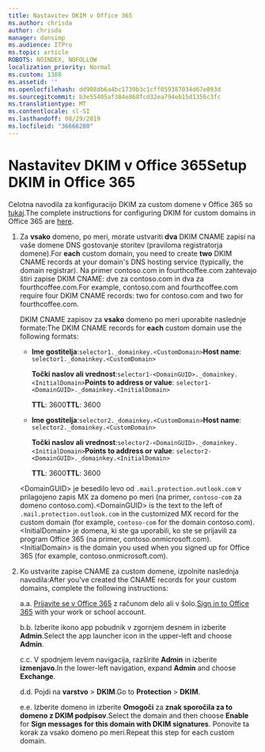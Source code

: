 ```yaml
---
title: Nastavitev DKIM v Office 365
ms.author: chrisda
author: chrisda
manager: dansimp
ms.audience: ITPro
ms.topic: article
ROBOTS: NOINDEX, NOFOLLOW
localization_priority: Normal
ms.custom: 1388
ms.assetid: ''
ms.openlocfilehash: dd908db6a4bc1739b3c1cff059387034d67e093d
ms.sourcegitcommit: b3e55405af384e868fcd32ea794eb15d1356c3fc
ms.translationtype: MT
ms.contentlocale: sl-SI
ms.lasthandoff: 08/29/2019
ms.locfileid: "36666280"
---
```

# <a name="setup-dkim-in-office-365"></a><span data-ttu-id="bac1c-102">Nastavitev DKIM v Office 365</span><span class="sxs-lookup"><span data-stu-id="bac1c-102">Setup DKIM in Office 365</span></span>

<span data-ttu-id="bac1c-103">Celotna navodila za konfiguracijo DKIM za custom domene v Office 365 so [tukaj](https://docs.microsoft.com/office365/SecurityCompliance/use-dkim-to-validate-outbound-email#what-you-need-to-do-to-manually-set-up-dkim-in-office-365).</span><span class="sxs-lookup"><span data-stu-id="bac1c-103">The complete instructions for configuring DKIM for custom domains in Office 365 are [here](https://docs.microsoft.com/office365/SecurityCompliance/use-dkim-to-validate-outbound-email#what-you-need-to-do-to-manually-set-up-dkim-in-office-365).</span></span>

1. <span data-ttu-id="bac1c-104">Za **vsako** domeno, po meri, morate ustvariti **dva** DKIM CNAME zapisi na vaše domene DNS gostovanje storitev (praviloma registratorja domene).</span><span class="sxs-lookup"><span data-stu-id="bac1c-104">For **each** custom domain, you need to create **two** DKIM CNAME records at your domain's DNS hosting service (typically, the domain registrar).</span></span> <span data-ttu-id="bac1c-105">Na primer contoso.com in fourthcoffee.com zahtevajo štiri zapise DKIM CNAME: dve za contoso.com in dva za fourthcoffee.com.</span><span class="sxs-lookup"><span data-stu-id="bac1c-105">For example, contoso.com and fourthcoffee.com require four DKIM CNAME records: two for contoso.com and two for fourthcoffee.com.</span></span>

   <span data-ttu-id="bac1c-106">DKIM CNAME zapisov za **vsako** domeno po meri uporabite naslednje formate:</span><span class="sxs-lookup"><span data-stu-id="bac1c-106">The DKIM CNAME records for **each** custom domain use the following formats:</span></span>

   - <span data-ttu-id="bac1c-107">**Ime gostitelja**:`selector1._domainkey.<CustomDomain>`</span><span class="sxs-lookup"><span data-stu-id="bac1c-107">**Host name**: `selector1._domainkey.<CustomDomain>`</span></span>

     <span data-ttu-id="bac1c-108">**Točki naslov ali vrednost**:`selector1-<DomainGUID>._domainkey.<InitialDomain>`</span><span class="sxs-lookup"><span data-stu-id="bac1c-108">**Points to address or value**: `selector1-<DomainGUID>._domainkey.<InitialDomain>`</span></span>

     <span data-ttu-id="bac1c-109">**TTL**: 3600</span><span class="sxs-lookup"><span data-stu-id="bac1c-109">**TTL**: 3600</span></span>

   - <span data-ttu-id="bac1c-110">**Ime gostitelja**:`selector2._domainkey.<CustomDomain>`</span><span class="sxs-lookup"><span data-stu-id="bac1c-110">**Host name**: `selector2._domainkey.<CustomDomain>`</span></span>

     <span data-ttu-id="bac1c-111">**Točki naslov ali vrednost**:`selector2-<DomainGUID>._domainkey.<InitialDomain>`</span><span class="sxs-lookup"><span data-stu-id="bac1c-111">**Points to address or value**: `selector2-<DomainGUID>._domainkey.<InitialDomain>`</span></span>

     <span data-ttu-id="bac1c-112">**TTL**: 3600</span><span class="sxs-lookup"><span data-stu-id="bac1c-112">**TTL**: 3600</span></span>

   <span data-ttu-id="bac1c-113">\<DomainGUID\> je besedilo levo od `.mail.protection.outlook.com` v prilagojeno zapis MX za domeno po meri (na primer, `contoso-com` za domeno contoso.com).</span><span class="sxs-lookup"><span data-stu-id="bac1c-113">\<DomainGUID\> is the text to the left of `.mail.protection.outlook.com` in the customized MX record for the custom domain (for example, `contoso-com` for the domain contoso.com).</span></span> <span data-ttu-id="bac1c-114">\<InitialDomain\> je domena, ki ste ga uporabili, ko ste se prijavili za program Office 365 (na primer, contoso.onmicrosoft.com).</span><span class="sxs-lookup"><span data-stu-id="bac1c-114">\<InitialDomain\> is the domain you used when you signed up for Office 365 (for example, contoso.onmicrosoft.com).</span></span>

2. <span data-ttu-id="bac1c-115">Ko ustvarite zapise CNAME za custom domene, izpolnite naslednja navodila:</span><span class="sxs-lookup"><span data-stu-id="bac1c-115">After you've created the CNAME records for your custom domains, complete the following instructions:</span></span>

   <span data-ttu-id="bac1c-116">a.</span><span class="sxs-lookup"><span data-stu-id="bac1c-116">a.</span></span> <span data-ttu-id="bac1c-117">[Prijavite se v Office 365](https://support.office.microsoft.com/article/e9eb7d51-5430-4929-91ab-6157c5a050b4) z računom delo ali v šolo.</span><span class="sxs-lookup"><span data-stu-id="bac1c-117">[Sign in to Office 365](https://support.office.microsoft.com/article/e9eb7d51-5430-4929-91ab-6157c5a050b4) with your work or school account.</span></span>

   <span data-ttu-id="bac1c-118">b.</span><span class="sxs-lookup"><span data-stu-id="bac1c-118">b.</span></span> <span data-ttu-id="bac1c-119">Izberite ikono app pobudnik v zgornjem desnem in izberite **Admin**.</span><span class="sxs-lookup"><span data-stu-id="bac1c-119">Select the app launcher icon in the upper-left and choose **Admin**.</span></span>

   <span data-ttu-id="bac1c-120">c.</span><span class="sxs-lookup"><span data-stu-id="bac1c-120">c.</span></span> <span data-ttu-id="bac1c-121">V spodnjem levem navigacija, razširite **Admin** in izberite **izmenjavo**.</span><span class="sxs-lookup"><span data-stu-id="bac1c-121">In the lower-left navigation, expand **Admin** and choose **Exchange**.</span></span>

   <span data-ttu-id="bac1c-122">d.</span><span class="sxs-lookup"><span data-stu-id="bac1c-122">d.</span></span> <span data-ttu-id="bac1c-123">Pojdi na **varstvo** > **DKIM**.</span><span class="sxs-lookup"><span data-stu-id="bac1c-123">Go to **Protection** > **DKIM**.</span></span>

   <span data-ttu-id="bac1c-124">e.</span><span class="sxs-lookup"><span data-stu-id="bac1c-124">e.</span></span> <span data-ttu-id="bac1c-125">Izberite domeno in izberite **Omogoči** za **znak sporočila za to domeno z DKIM podpisov**.</span><span class="sxs-lookup"><span data-stu-id="bac1c-125">Select the domain and then choose **Enable** for **Sign messages for this domain with DKIM signatures**.</span></span> <span data-ttu-id="bac1c-126">Ponovite ta korak za vsako domeno po meri.</span><span class="sxs-lookup"><span data-stu-id="bac1c-126">Repeat this step for each custom domain.</span></span>

